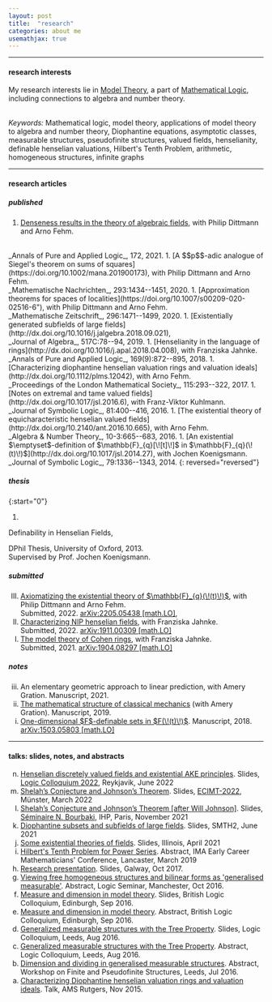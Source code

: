 ```yaml
---
layout: post
title:  "research"
categories: about me
usemathjax: true
---
```


---
#### research interests

My research interests lie in <a href="https://en.wikipedia.org/wiki/Model_theory">Model Theory</a>, a part of <a href="https://en.wikipedia.org/wiki/Mathematical_logic">Mathematical Logic</a>, including connections to algebra and number theory.<br><br>

*Keywords:* Mathematical logic, model theory, applications of model theory to algebra and number theory, Diophantine equations, asymptotic classes, measurable structures, pseudofinite structures, valued fields, henselianity, definable henselian valuations, Hilbert's Tenth Problem, arithmetic, homogeneous structures, infinite graphs<br>


---
#### research articles


##### published

1. [Denseness results in the theory of algebraic fields](https://doi.org/10.1016/j.apal.2021.102973),
with Philip Dittmann and Arno Fehm.
<br>
_Annals of Pure and Applied Logic_, 172, 2021.
1. [A $$p$$-adic analogue of Siegel's theorem on sums of squares](https://doi.org/10.1002/mana.201900173),
with Philip Dittmann and Arno Fehm.
<br>
_Mathematische Nachrichten_, 293:1434--1451, 2020.
1. [Approximation theorems for spaces of localities](https://doi.org/10.1007/s00209-020-02516-6"),
with Philip Dittmann and Arno Fehm.
<br>
_Mathematische Zeitschrift_, 296:1471--1499, 2020.
1. [Existentially generated subfields of large fields](http://dx.doi.org/10.1016/j.jalgebra.2018.09.021),
<br>
_Journal of Algebra_, 517C:78--94, 2019.
1. [Henselianity in the language of rings](http://dx.doi.org/10.1016/j.apal.2018.04.008),
with Franziska Jahnke.
<br>
_Annals of Pure and Applied Logic_, 169(9):872--895, 2018.
1. [Characterizing diophantine henselian valuation rings and valuation ideals](http://dx.doi.org/10.1112/plms.12042),
with Arno Fehm.
<br>
_Proceedings of the London Mathematical Society_, 115:293--322, 2017.
1. [Notes on extremal and tame valued fields](http://dx.doi.org/10.1017/jsl.2016.6),
with Franz-Viktor Kuhlmann.
<br>
_Journal of Symbolic Logic_, 81:400--416, 2016.
1. [The existential theory of equicharacteristic henselian valued fields](http://dx.doi.org/10.2140/ant.2016.10.665),
with Arno Fehm.
<br>
_Algebra &amp; Number Theory_, 10-3:665--683, 2016.
1. [An existential $\emptyset$-definition of $\mathbb{F}_{q}[\![t]\!]$ in $\mathbb{F}_{q}(\!(t)\!)$](http://dx.doi.org/10.1017/jsl.2014.27),
with Jochen Koenigsmann.
<br>
_Journal of Symbolic Logic_, 79:1336--1343, 2014.
{: reversed="reversed"}


<!--
##### accepted
<ol class="papers" start="10">


</ol>
-->

##### thesis

{:start="0"}

1. 
Definability in Henselian Fields,
<!--(http://ora.ox.ac.uk/objects/uuid:65eec6d9-457d-4673-80de-6413865a6a46)-->
DPhil Thesis, University of Oxford, 2013.
<br>
Supervised by Prof. Jochen Koenigsmann.

##### submitted

<ol reversed class="papers" type="I">

<li>
<a href="https://arxiv.org/abs/2205.05438">Axiomatizing the existential theory of $\mathbb{F}_{q}(\!(t)\!)$</a>,
with Philip Dittmann and Arno Fehm.
<br>
Submitted, 2022.
<a href="http://arxiv.org/abs/2205.05438">arXiv:2205.05438 [math.LO]</a>,
</li>

<li>
<a href="https://arxiv.org/abs/1911.00309">Characterizing NIP henselian fields</a>,
with Franziska Jahnke.
<br>
Submitted, 2022.
<a href="https://arxiv.org/abs/1911.00309">arXiv:1911.00309 [math.LO]</a>
</li>

<li>
<a href="https://arxiv.org/abs/1904.08297">The model theory of Cohen rings</a>,
with Franziska Jahnke.
<br>
Submitted, 2021.
<a href="https://arxiv.org/abs/1904.08297">arXiv:1904.08297 [math.LO]</a>
</li>

</ol>


##### notes

<ol reversed class="papers" type="i">

<li>
An elementary geometric approach to linear prediction,
with Amery Gration.
Manuscript, 2021.
</li>

<li>
<a href="https://drive.google.com/open?id=1WZgYHagdgannBDn_rwT64rvhbeaPtE5V">The mathematical structure of classical mechanics</a>
(with Amery Gration).
Manuscript, 2019.
</li>

<li>
<a href="http://arxiv.org/abs/1503.05803">One-dimensional $F$-definable sets in $F(\!(t)\!)$</a>.
Manuscript, 2018.
<a href="https://arxiv.org/abs/1503.05803">arXiv:1503.05803 [math.LO]</a>
</li>

<!--
	<li>
	Free homogeneous structures are generalised measurable</b>.
	Manuscript, 2016.
	</li>
-->

</ol>

<hr>

#### talks: slides, notes, and abstracts

<!--Here are various slides, notes, and abstracts of talks.-->

<!--<ol class="papers" type="i" start="1">-->

<ol reversed type="a">

<li>
<a href="https://drive.google.com/file/d/1UwktPcRC9mKsu5dC5utJA9r66co1k2L2/view?usp=sharing">Henselian discretely valued fields and existential AKE principles</a>. Slides, <a href="http://icetcs.ru.is/lc2022/">Logic Colloquium 2022</a>, Reykjavik, June 2022
</li>

<li>
<a href="https://drive.google.com/file/d/1e6n7jtvftwoY1KV6IIemgbFMz1W8Uq5l/view?usp=sharing">Shelah’s Conjecture and Johnson’s Theorem</a>. Slides, <a href="https://www.uni-muenster.de/MathematicsMuenster/events/2022/ECIMT-2022.shtml">ECIMT-2022</a>, M&uuml;nster, March 2022
</li>

<li>
<a href="https://www.bourbaki.fr/TEXTES/Exp1186-Anscombe.pdf">Shelah’s Conjecture and Johnson’s Theorem [after Will Johnson]</a>. Slides, <a href="https://www.bourbaki.fr/">Séminaire N. Bourbaki</a>, IHP, Paris, November 2021
</li>

<li>
<a href="https://drive.google.com/file/d/1VQJ0Y11nwy_nlKa3sCSF8E-Y1AFM6Q5l/view?usp=sharing">Diophantine subsets and subfields of large fields</a>.
Slides, SMTH2, June 2021
</li>

<li>
<a href="https://drive.google.com/file/d/1fYcK70wgEPCZ3Y0l2UyUt7e3y_XgwSMb/view?usp=sharing">Some existential theories of fields</a>.
Slides, Illinois, April 2021
</li>

<li>
<a href="https://drive.google.com/file/d/1CztGBYXnPnC0lqc5F6dDv1jfthFMWjlG/view?usp=sharing">Hilbert's Tenth Problem for Power Series</a>.
Abstract, IMA Early Career Mathematicians' Conference, Lancaster, March 2019
</li>

<li>
<a href="https://drive.google.com/open?id=0B6bVmoUt7QTXSEVNQVdIOFBwN0U">Research presentation</a>.
Slides, Galway, Oct 2017.
</li>

<li>
<a href="https://drive.google.com/open?id=0B6bVmoUt7QTXTjdiXzBua0M2Qm8">Viewing free homogeneous structures and bilinear forms as 'generalised measurable'</a>.
Abstract, Logic Seminar, Manchester, Oct 2016.
</li>

<li>
<a href="https://drive.google.com/open?id=0B6bVmoUt7QTXbUJ1ZnpucEVDT0k">Measure and dimension in model theory</a>.
Slides, British Logic Colloquium, Edinburgh, Sep 2016.
</li>

<li>
<a href="https://drive.google.com/open?id=0B6bVmoUt7QTXdW9mN0YzX0tUVU0">Measure and dimension in model theory</a>.
Abstract, British Logic Colloquium, Edinburgh, Sep 2016.
</li>

<li>
<a href="https://drive.google.com/open?id=0B6bVmoUt7QTXV1ZMUVpueGR4Vzg">Generalized measurable structures with the Tree Property</a>.
Slides, Logic Colloquium, Leeds, Aug 2016.
</li>

<li>
<a href="https://drive.google.com/open?id=0B6bVmoUt7QTXdnFXM2R4LXJCNU0">Generalized measurable structures with the Tree Property</a>.
Abstract, Logic Colloquium, Leeds, Aug 2016.
</li>

<li>
<a href="https://drive.google.com/open?id=0B6bVmoUt7QTXZTJUaVlmdVpiYVU">Dimension and dividing in generalised measurable structures</a>.
Abstract, Workshop on Finite and Pseudofinite Structures, Leeds, Jul 2016.
</li>

<li>
<a href="https://drive.google.com/file/d/0B6bVmoUt7QTXRjNxWXJDa2M4S2M/view?usp=sharing">Characterizing Diophantine henselian valuation rings and valuation ideals</a>.
Talk, AMS Rutgers, Nov 2015.
</li>
